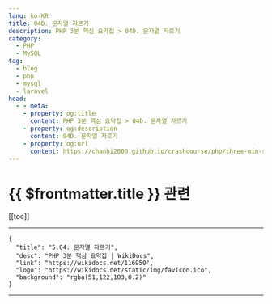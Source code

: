 ```yaml
---
lang: ko-KR
title: 04D. 문자열 자르기
description: PHP 3분 핵심 요약집 > 04D. 문자열 자르기
category: 
  - PHP
  - MySQL
tag: 
  - blog
  - php
  - mysql
  - laravel
head:
  - - meta:
    - property: og:title
      content: PHP 3분 핵심 요약집 > 04D. 문자열 자르기
    - property: og:description
      content: 04D. 문자열 자르기
    - property: og:url
      content: https://chanhi2000.github.io/crashcourse/php/three-min-summary/04-string/04D.html
---
```


# {{ $frontmatter.title }} 관련

[[toc]]

---

```component VPCard
{
  "title": "5.04. 문자열 자르기",
  "desc": "PHP 3분 핵심 요약집 | WikiDocs",
  "link": "https://wikidocs.net/116950",
  "logo": "https://wikidocs.net/static/img/favicon.ico",
  "background": "rgba(51,122,183,0.2)"
}
```

---
